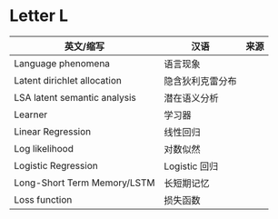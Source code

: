 # Letter L

英文/缩写|汉语|来源
---|---|---
Language phenomena|语言现象|
Latent dirichlet allocation|隐含狄利克雷分布|
LSA	latent semantic analysis|潜在语义分析|
Learner|学习器|
Linear Regression|线性回归|
Log likelihood|对数似然|
Logistic Regression|Logistic 回归|
Long-Short Term Memory/LSTM|长短期记忆
Loss function|损失函数|

